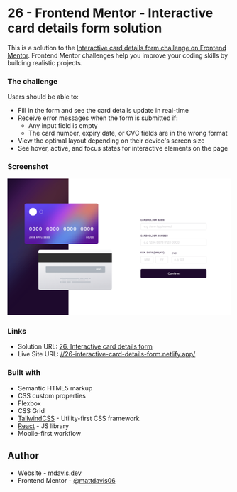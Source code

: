 # 26 - Frontend Mentor - Interactive card details form solution

This is a solution to the [Interactive card details form challenge on Frontend Mentor](https://www.frontendmentor.io/challenges/interactive-card-details-form-XpS8cKZDWw). Frontend Mentor challenges help you improve your coding skills by building realistic projects.

### The challenge

Users should be able to:

- Fill in the form and see the card details update in real-time
- Receive error messages when the form is submitted if:
  - Any input field is empty
  - The card number, expiry date, or CVC fields are in the wrong format
- View the optimal layout depending on their device's screen size
- See hover, active, and focus states for interactive elements on the page

### Screenshot

![](./screenshot.jpg)

### Links

- Solution URL: [26. Interactive card details form](https://github.com/mattdavis06/Frontend-Mentor-Projects/tree/main/26.%20interactive%20card%20details%20form)
- Live Site URL: [//26-interactive-card-details-form.netlify.app/](https://26-interactive-card-details-form.netlify.app/)

### Built with

- Semantic HTML5 markup
- CSS custom properties
- Flexbox
- CSS Grid
- [TailwindCSS](https://tailwindcss.com/) - Utility-first CSS framework
- [React](https://reactjs.org/) - JS library
- Mobile-first workflow

## Author

- Website - [mdavis.dev](https://www.mdavis.dev)
- Frontend Mentor - [@mattdavis06](https://www.frontendmentor.io/profile/mattdavis06)

